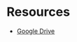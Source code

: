 Resources
=========
* [Google Drive](https://drive.google.com/drive/folders/1JkJZUmWm5X4QZ8nsvKwVs6EFdh_WRUoO)
